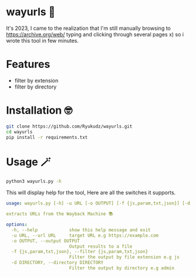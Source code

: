 # wayurls 🔗
It's 2023, I came to the realization that I'm still manually browsing to https://archive.org/web/ typing and clicking through several pages x) so i wrote this tool in few minutes.

# Features
- filter by extension
- filter by directory
# Installation 🤓
```sh
git clone https://github.com/Ryukudz/wayurls.git
cd wayurls
pip install -r requirements.txt
```
# Usage 🪄
```sh
python3 wayurls.py -h
```
This will display help for the tool, Here are all the switches it supports.
```yaml
usage: wayurls.py [-h] -u URL [-o OUTPUT] [-f {js,param,txt,json}] [-d DIRECTORY]

extracts URLs from the Wayback Machine 📚

options:
  -h, --help            show this help message and exit
  -u URL, --url URL     target URL e.g https://example.com
  -o OUTPUT, --output OUTPUT
                        Output results to a file
  -f {js,param,txt,json}, --filter {js,param,txt,json}
                        Filter the output by file extension e.g js
  -d DIRECTORY, --directory DIRECTORY
                        Filter the output by directory e.g admin
```
